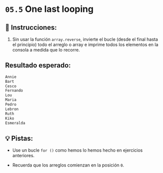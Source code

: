 # `05.5` One last looping

## 📝 Instrucciones:

1. Sin usar la función `array.reverse`, invierte el bucle (desde el final hasta el principio) todo el arreglo o array e imprime todos los elementos en la consola a medida que lo recorre.

## Resultado esperado:

```js
Annie
Bart
Cesco
Fernando
Lou
Maria
Pedro
Lebron
Ruth
Kiko
Esmeralda
```

## 💡 Pistas:

+ Use un bucle `for ()` como hemos lo hemos hecho en ejercicios anteriores.

+ Recuerda que los arreglos comienzan en la posición `0`.


